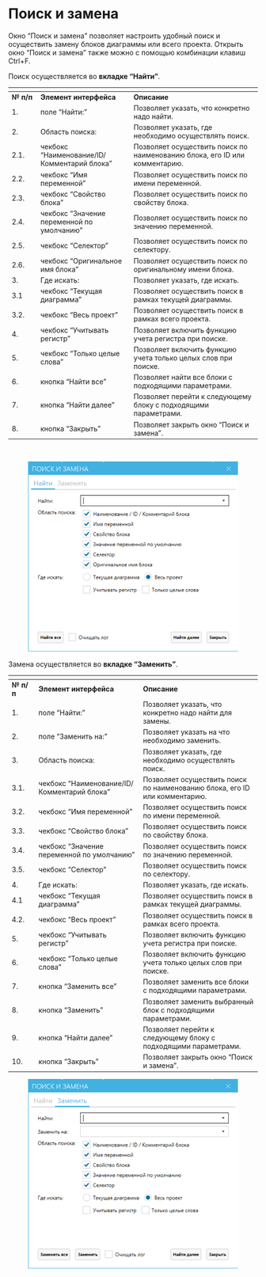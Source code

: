 # Поиск и замена

Окно “Поиск и замена” позволяет настроить удобный поиск и осуществить замену блоков диаграммы или всего проекта. Открыть окно “Поиск и замена” также можно с помощью комбинации клавиш Ctrl+F.

Поиск осуществляется во **вкладке “Найти”**.&#x20;

<table data-header-hidden><thead><tr><th width="59"></th><th width="209"></th><th width="356"></th></tr></thead><tbody><tr><td><strong>№ п/п</strong></td><td><strong>Элемент интерфейса</strong></td><td><strong>Описание</strong></td></tr><tr><td>1.</td><td>поле “Найти:”</td><td>Позволяет указать, что конкретно надо найти.</td></tr><tr><td>2.</td><td>Область поиска:</td><td>Позволяет указать, где необходимо осуществлять поиск.</td></tr><tr><td>2.1.</td><td>чекбокс “Наименование/ID/ Комментарий блока”</td><td>Позволяет осуществить поиск по наименованию блока, его ID или комментарию.</td></tr><tr><td>2.2.</td><td>чекбокс “Имя переменной”</td><td>Позволяет осуществить поиск по имени переменной.</td></tr><tr><td>2.3.</td><td>чекбокс “Свойство блока”</td><td>Позволяет осуществить поиск по свойству блока.</td></tr><tr><td>2.4.</td><td>чекбокс “Значение переменной по умолчанию”</td><td>Позволяет осуществить поиск по значению переменной.</td></tr><tr><td>2.5.</td><td>чекбокс “Селектор”</td><td>Позволяет осуществить поиск по селектору.</td></tr><tr><td>2.6.</td><td>чекбокс “Оригинальное имя блока”</td><td>Позволяет осуществить поиск по оригинальному имени блока.</td></tr><tr><td>3.</td><td>Где искать:</td><td>Позволяет указать, где искать.</td></tr><tr><td>3.1</td><td>чекбокс “Текущая диаграмма”</td><td>Позволяет осуществить поиск в рамках текущей диаграммы.</td></tr><tr><td>3.2.</td><td>чекбокс “Весь проект”</td><td>Позволяет осуществить поиск в рамках всего проекта.</td></tr><tr><td>4.</td><td>чекбокс “Учитывать регистр”</td><td>Позволяет включить функцию учета регистра при поиске.</td></tr><tr><td>5.</td><td>чекбокс “Только целые слова”</td><td>Позволяет включить функцию учета только целых слов при поиске.</td></tr><tr><td>6.</td><td>кнопка “Найти все”</td><td>Позволяет найти все блоки с подходящими параметрами.</td></tr><tr><td>7.</td><td>кнопка “Найти далее”</td><td>Позволяет перейти к следующему блоку с подходящими параметрами.</td></tr><tr><td>8.</td><td>кнопка “Закрыть”</td><td>Позволяет закрыть окно “Поиск и замена”.</td></tr></tbody></table>

<figure><img src="https://lh7-rt.googleusercontent.com/docsz/AD_4nXeV_URh_Hbzg0m8KRLEmINVbD3ZSziwPIaZzfwBl8a887aSpdjqgn-I3PefhZ9or00oXoi-K8wiB2nOfXh99Y2lcBHmr3XnGUupJ8sAKUVqPA27adnS_J4qAUGJ1Y_OL2tnCgu0EPhu8HfDjmckpGb0g-g?key=hkb4d-2cPaGQ51ygcyhvzQ" alt=""><figcaption></figcaption></figure>

<figure><img src="../../../../.gitbook/assets/изображение (5).png" alt=""><figcaption></figcaption></figure>

Замена осуществляется во **вкладке “Заменить”**.

<table data-header-hidden><thead><tr><th width="54"></th><th width="261"></th><th width="343"></th></tr></thead><tbody><tr><td><strong>№ п/п</strong></td><td><strong>Элемент интерфейса</strong></td><td><strong>Описание</strong></td></tr><tr><td>1.</td><td>поле “Найти:”</td><td>Позволяет указать, что конкретно надо найти для замены.</td></tr><tr><td>2.</td><td>поле “Заменить на:”</td><td>Позволяет указать на что необходимо заменить.</td></tr><tr><td>3.</td><td>Область поиска:</td><td>Позволяет указать, где необходимо осуществлять поиск.</td></tr><tr><td>3.1.</td><td>чекбокс “Наименование/ID/ Комментарий блока”</td><td>Позволяет осуществить поиск по наименованию блока, его ID или комментарию.</td></tr><tr><td>3.2.</td><td>чекбокс “Имя переменной”</td><td>Позволяет осуществить поиск по имени переменной.</td></tr><tr><td>3.3.</td><td>чекбокс “Свойство блока”</td><td>Позволяет осуществить поиск по свойству блока.</td></tr><tr><td>3.4.</td><td>чекбокс “Значение переменной по умолчанию”</td><td>Позволяет осуществить поиск по значению переменной.</td></tr><tr><td>3.5.</td><td>чекбокс “Селектор”</td><td>Позволяет осуществить поиск по селектору.</td></tr><tr><td>4.</td><td>Где искать:</td><td>Позволяет указать, где искать.</td></tr><tr><td>4.1</td><td>чекбокс “Текущая диаграмма”</td><td>Позволяет осуществить поиск в рамках текущей диаграммы.</td></tr><tr><td>4.2.</td><td>чекбокс “Весь проект”</td><td>Позволяет осуществить поиск в рамках всего проекта.</td></tr><tr><td>5.</td><td>чекбокс “Учитывать регистр”</td><td>Позволяет включить функцию учета регистра при поиске.</td></tr><tr><td>6.</td><td>чекбокс “Только целые слова”</td><td>Позволяет включить функцию учета только целых слов при поиске.</td></tr><tr><td>7.</td><td>кнопка “Заменить все”</td><td>Позволяет заменить все блоки с подходящими параметрами.</td></tr><tr><td>8.</td><td>кнопка “Заменить”</td><td>Позволяет заменить выбранный блок с подходящими параметрами.</td></tr><tr><td>9.</td><td>кнопка “Найти далее”</td><td>Позволяет перейти к следующему блоку с подходящими параметрами.</td></tr><tr><td>10.</td><td>кнопка “Закрыть”</td><td>Позволяет закрыть окно “Поиск и замена”.</td></tr></tbody></table>

<figure><img src="../../../../.gitbook/assets/изображение (6).png" alt=""><figcaption></figcaption></figure>
